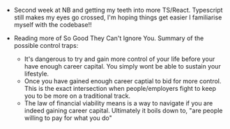 ---
---

- Second week at NB and getting my teeth into more TS/React. Typescript still makes my eyes go crossed, I'm hoping things get easier I familiarise myself with the codebase!!

- Reading more of So Good They Can't Ignore You. Summary of the possible control traps:
  - It's dangerous to try and gain more control of your life before your have enough career capital. You simply wont be able to sustain your lifestyle.
  - Once you have gained enough career captial to bid for more control. This is the exact intersection when people/employers fight to keep you to be more on a traditional track.
  - The law of financial viability means is a way to navigate if you are indeed gaining career capital. Ultimately it boils down to, "are people willing to pay for what you do"
